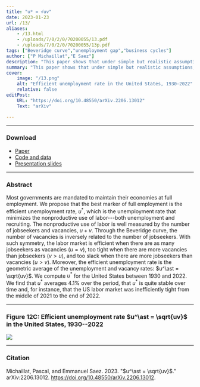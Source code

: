 ```yaml
---
title: "u* = √uv" 
date: 2023-01-23
url: /13/
aliases:
    - /13.html
    - /uploads/7/0/2/0/70200055/13.pdf
    - /uploads/7/0/2/0/70200055/13p.pdf
tags: ["Beveridge curve","unemployment gap","business cycles"]
author: ["P Michaillat","E Saez"]
description: "This paper shows that under simple but realistic assumptions the efficient unemployment rate is the geometric average of the unemployment and vacancy rates." 
summary: "This paper shows that under simple but realistic assumptions, the efficient unemployment rate u* is the geometric average of the unemployment and vacancy rates. In the United States, 1930–2022, u* is stable and averages 4.1%."
cover:
    image: "/13.png"
    alt: "Efficient unemployment rate in the United States, 1930–2022"
    relative: false
editPost:
    URL: "https://doi.org/10.48550/arXiv.2206.13012"
    Text: "arXiv"

---
```


---

### Download

- [Paper](/13.pdf)
- [Code and data](https://github.com/pmichaillat/squareroot-uv)
- [Presentation slides](/13p.pdf)

---

### Abstract

Most governments are mandated to maintain their economies at full employment. We propose that the best marker of full employment is the efficient unemployment rate, $u^\ast$, which is the unemployment rate that minimizes the nonproductive use of labor---both unemployment and recruiting. The nonproductive use of labor is well measured by the number of jobseekers and vacancies, $u + v$. Through the Beveridge curve, the number of vacancies is inversely related to the number of jobseekers. With such symmetry, the labor market is efficient when there are as many jobseekers as vacancies ($u = v$), too tight when there are more vacancies than jobseekers ($v > u$), and too slack when there are more jobseekers than vacancies ($u > v$). Moreover, the efficient unemployment rate is the geometric average of the unemployment and vacancy rates: $u^\ast = \sqrt{uv}$. We compute $u^\ast$ for the United States between 1930 and 2022. We find that $u^\ast$ averages 4.1\% over the period, that $u^\ast$ is quite stable over time and, for instance, that the US labor market was inefficiently tight from the middle of 2021 to the end of 2022.


---

### Figure 12C:  Efficient unemployment rate $u^\ast = \sqrt{uv}$ in the United States, 1930--2022

![](/13.png)

---

### Citation

Michaillat, Pascal, and Emmanuel Saez. 2023. "$u^\ast = \sqrt{uv}$." arXiv:2206.13012. https://doi.org/10.48550/arXiv.2206.13012.

